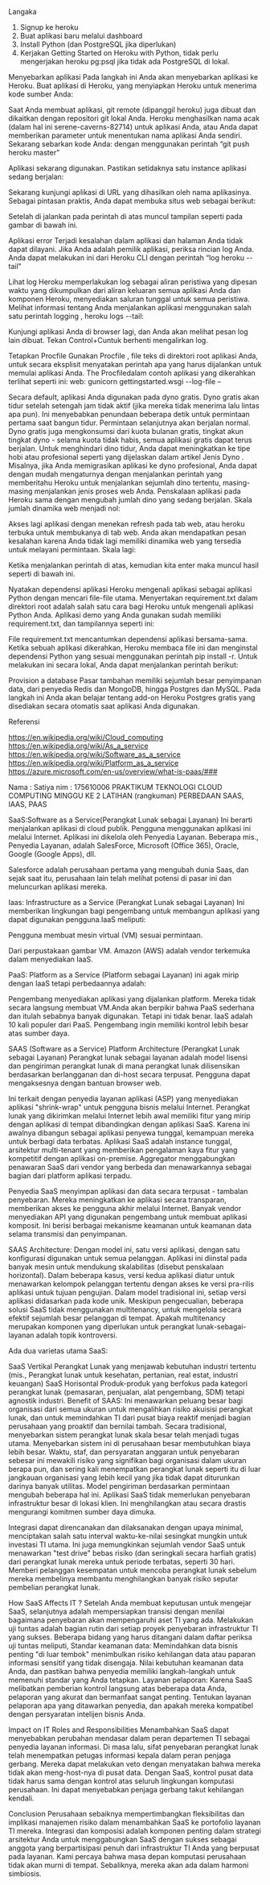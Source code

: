 Langaka
1. Signup ke heroku 
2. Buat aplikasi baru melalui dashboard 
3. Install Python (dan PostgreSQL jika diperlukan) 
4. Kerjakan Getting Started on Heroku with Python, tidak perlu mengerjakan heroku pg:psql jika tidak ada PostgreSQL di lokal.

Menyebarkan aplikasi Pada langkah ini Anda akan menyebarkan aplikasi ke Heroku. Buat aplikasi di Heroku, yang menyiapkan Heroku untuk menerima kode sumber Anda:

Saat Anda membuat aplikasi, git remote (dipanggil heroku) juga dibuat dan dikaitkan dengan repositori git lokal Anda. Heroku menghasilkan nama acak (dalam hal ini serene-caverns-82714) untuk aplikasi Anda, atau Anda dapat memberikan parameter untuk menentukan nama aplikasi Anda sendiri. Sekarang sebarkan kode Anda: dengan menggunakan perintah “git push heroku master”

Aplikasi sekarang digunakan. Pastikan setidaknya satu instance aplikasi sedang berjalan:

Sekarang kunjungi aplikasi di URL yang dihasilkan oleh nama aplikasinya. Sebagai pintasan praktis, Anda dapat membuka situs web sebagai berikut:

Setelah di jalankan pada perintah di atas muncul tampilan seperti pada gambar di bawah ini.

Aplikasi error Terjadi kesalahan dalam aplikasi dan halaman Anda tidak dapat dilayani. Jika Anda adalah pemilik aplikasi, periksa rincian log Anda. Anda dapat melakukan ini dari Heroku CLI dengan perintah “log heroku --tail"

Lihat log Heroku memperlakukan log sebagai aliran peristiwa yang dipesan waktu yang dikumpulkan dari aliran keluaran semua aplikasi Anda dan komponen Heroku, menyediakan saluran tunggal untuk semua peristiwa. Melihat informasi tentang Anda menjalankan aplikasi menggunakan salah satu perintah logging , heroku logs --tail:

Kunjungi aplikasi Anda di browser lagi, dan Anda akan melihat pesan log lain dibuat. Tekan Control+Cuntuk berhenti mengalirkan log.

Tetapkan Procfile Gunakan Procfile , file teks di direktori root aplikasi Anda, untuk secara eksplisit menyatakan perintah apa yang harus dijalankan untuk memulai aplikasi Anda. The Procfiledalam contoh aplikasi yang dikerahkan terlihat seperti ini: web: gunicorn gettingstarted.wsgi --log-file –

Secara default, aplikasi Anda digunakan pada dyno gratis. Dyno gratis akan tidur setelah setengah jam tidak aktif (jika mereka tidak menerima lalu lintas apa pun). Ini menyebabkan penundaan beberapa detik untuk permintaan pertama saat bangun tidur. Permintaan selanjutnya akan berjalan normal. Dyno gratis juga mengkonsumsi dari kuota bulanan gratis, tingkat akun tingkat dyno - selama kuota tidak habis, semua aplikasi gratis dapat terus berjalan. Untuk menghindari dino tidur, Anda dapat meningkatkan ke tipe hobi atau profesional seperti yang dijelaskan dalam artikel Jenis Dyno . Misalnya, jika Anda memigrasikan aplikasi ke dyno profesional, Anda dapat dengan mudah mengaturnya dengan menjalankan perintah yang memberitahu Heroku untuk menjalankan sejumlah dino tertentu, masing-masing menjalankan jenis proses web Anda. Penskalaan aplikasi pada Heroku sama dengan mengubah jumlah dino yang sedang berjalan. Skala jumlah dinamika web menjadi nol:

Akses lagi aplikasi dengan menekan refresh pada tab web, atau heroku terbuka untuk membukanya di tab web. Anda akan mendapatkan pesan kesalahan karena Anda tidak lagi memiliki dinamika web yang tersedia untuk melayani permintaan. Skala lagi:

Ketika menjalankan perintah di atas, kemudian kita enter maka muncul hasil seperti di bawah ini.

Nyatakan dependensi aplikasi Heroku mengenali aplikasi sebagai aplikasi Python dengan mencari file-file utama. Menyertakan requirement.txt dalam direktori root adalah salah satu cara bagi Heroku untuk mengenali aplikasi Python Anda. Aplikasi demo yang Anda gunakan sudah memiliki requirement.txt, dan tampilannya seperti ini:

File requirement.txt mencantumkan dependensi aplikasi bersama-sama. Ketika sebuah aplikasi dikerahkan, Heroku membaca file ini dan menginstal dependensi Python yang sesuai menggunakan perintah pip install -r. Untuk melakukan ini secara lokal, Anda dapat menjalankan perintah berikut:

Provision a database Pasar tambahan memiliki sejumlah besar penyimpanan data, dari penyedia Redis dan MongoDB, hingga Postgres dan MySQL. Pada langkah ini Anda akan belajar tentang add-on Heroku Postgres gratis yang disediakan secara otomatis saat aplikasi Anda digunakan.

Referensi

https://en.wikipedia.org/wiki/Cloud_computing
https://en.wikipedia.org/wiki/As_a_service
https://en.wikipedia.org/wiki/Software_as_a_service
https://en.wikipedia.org/wiki/Platform_as_a_service
https://azure.microsoft.com/en-us/overview/what-is-paas/### 


Nama : Satiya
nim : 175610006
PRAKTIKUM TEKNOLOGI CLOUD COMPUTING MINGGU KE 2 LATIHAN (rangkuman) PERBEDAAN SAAS, IAAS, PAAS

SaaS:Software as a Service(Perangkat Lunak sebagai Layanan) Ini berarti menjalankan aplikasi di cloud publik. Pengguna menggunakan aplikasi ini melalui Internet. Aplikasi ini dikelola oleh Penyedia Layanan. Beberapa mis., Penyedia Layanan, adalah SalesForce, Microsoft (Office 365), Oracle, Google (Google Apps), dll.

Salesforce adalah perusahaan pertama yang mengubah dunia Saas, dan sejak saat itu, perusahaan lain telah melihat potensi di pasar ini dan meluncurkan aplikasi mereka.

Iaas: Infrastructure as a Service (Perangkat Lunak sebagai Layanan) Ini memberikan lingkungan bagi pengembang untuk membangun aplikasi yang dapat digunakan pengguna.IaaS meliputi:

Pengguna membuat mesin virtual (VM) sesuai permintaan.

Dari perpustakaan gambar VM. Amazon (AWS) adalah vendor terkemuka dalam menyediakan IaaS.

PaaS: Platform as a Service (Platform sebagai Layanan) ini agak mirip dengan IaaS tetapi perbedaannya adalah:

Pengembang menyediakan aplikasi yang dijalankan platform. Mereka tidak secara langsung membuat VM.Anda akan berpikir bahwa PaaS sederhana dan itulah sebabnya banyak digunakan. Tetapi ini tidak benar. IaaS adalah 10 kali populer dari PaaS. Pengembang ingin memiliki kontrol lebih besar atas sumber daya.

SAAS (Software as a Service) Platform Architecture (Perangkat Lunak sebagai Layanan) Perangkat lunak sebagai layanan adalah model lisensi dan pengiriman perangkat lunak di mana perangkat lunak dilisensikan berdasarkan berlangganan dan di-host secara terpusat. Pengguna dapat mengaksesnya dengan bantuan browser web.

Ini terkait dengan penyedia layanan aplikasi (ASP) yang menyediakan aplikasi "shrink-wrap" untuk pengguna bisnis melalui Internet. Perangkat lunak yang dikirimkan melalui Internet lebih awal memiliki fitur yang mirip dengan aplikasi di tempat dibandingkan dengan aplikasi SaaS. Karena ini awalnya dibangun sebagai aplikasi penyewa tunggal, kemampuan mereka untuk berbagi data terbatas. Aplikasi SaaS adalah instance tunggal, arsitektur multi-tenant yang memberikan pengalaman kaya fitur yang kompetitif dengan aplikasi on-premise. Aggregator menggabungkan penawaran SaaS dari vendor yang berbeda dan menawarkannya sebagai bagian dari platform aplikasi terpadu.

Penyedia SaaS menyimpan aplikasi dan data secara terpusat - tambalan penyebaran. Mereka meningkatkan ke aplikasi secara transparan, memberikan akses ke pengguna akhir melalui Internet. Banyak vendor menyediakan API yang digunakan pengembang untuk membuat aplikasi komposit. Ini berisi berbagai mekanisme keamanan untuk keamanan data selama transmisi dan penyimpanan.

SAAS Architecture: Dengan model ini, satu versi aplikasi, dengan satu konfigurasi digunakan untuk semua pelanggan. Aplikasi ini diinstal pada banyak mesin untuk mendukung skalabilitas (disebut penskalaan horizontal). Dalam beberapa kasus, versi kedua aplikasi diatur untuk menawarkan kelompok pelanggan tertentu dengan akses ke versi pra-rilis aplikasi untuk tujuan pengujian. Dalam model tradisional ini, setiap versi aplikasi didasarkan pada kode unik. Meskipun pengecualian, beberapa solusi SaaS tidak menggunakan multitenancy, untuk mengelola secara efektif sejumlah besar pelanggan di tempat. Apakah multitenancy merupakan komponen yang diperlukan untuk perangkat lunak-sebagai-layanan adalah topik kontroversi.

Ada dua varietas utama SaaS:

SaaS Vertikal Perangkat Lunak yang menjawab kebutuhan industri tertentu (mis., Perangkat lunak untuk kesehatan, pertanian, real estat, industri keuangan)
SaaS Horisontal Produk-produk yang berfokus pada kategori perangkat lunak (pemasaran, penjualan, alat pengembang, SDM) tetapi agnostik industri.
Benefit of SAAS: Ini menawarkan peluang besar bagi organisasi dari semua ukuran untuk mengalihkan risiko akuisisi perangkat lunak, dan untuk memindahkan TI dari pusat biaya reaktif menjadi bagian perusahaan yang proaktif dan bernilai tambah. Secara tradisional, menyebarkan sistem perangkat lunak skala besar telah menjadi tugas utama. Menyebarkan sistem ini di perusahaan besar membutuhkan biaya lebih besar. Waktu, staf, dan persyaratan anggaran untuk penyebaran sebesar ini mewakili risiko yang signifikan bagi organisasi dalam ukuran berapa pun, dan sering kali menempatkan perangkat lunak seperti itu di luar jangkauan organisasi yang lebih kecil yang jika tidak dapat diturunkan darinya banyak utilitas. Model pengiriman berdasarkan permintaan mengubah beberapa hal ini. Aplikasi SaaS tidak memerlukan penyebaran infrastruktur besar di lokasi klien. Ini menghilangkan atau secara drastis mengurangi komitmen sumber daya dimuka.

Integrasi dapat direncanakan dan dilaksanakan dengan upaya minimal, menciptakan salah satu interval waktu-ke-nilai sesingkat mungkin untuk investasi TI utama. Ini juga memungkinkan sejumlah vendor SaaS untuk menawarkan "test drive" bebas risiko (dan seringkali secara harfiah gratis) dari perangkat lunak mereka untuk periode terbatas, seperti 30 hari. Memberi pelanggan kesempatan untuk mencoba perangkat lunak sebelum mereka membelinya membantu menghilangkan banyak risiko seputar pembelian perangkat lunak.

How SaaS Affects IT ? Setelah Anda membuat keputusan untuk mengejar SaaS, selanjutnya adalah mempersiapkan transisi dengan menilai bagaimana penyebaran akan mempengaruhi aset TI yang ada. Melakukan uji tuntas adalah bagian rutin dari setiap proyek penyebaran infrastruktur TI yang sukses. Beberapa bidang yang harus ditangani dalam daftar periksa uji tuntas meliputi, Standar keamanan data: Memindahkan data bisnis penting "di luar tembok" menimbulkan risiko kehilangan data atau paparan informasi sensitif yang tidak disengaja. Nilai kebutuhan keamanan data Anda, dan pastikan bahwa penyedia memiliki langkah-langkah untuk memenuhi standar yang Anda tetapkan. Layanan pelaporan: Karena SaaS melibatkan pemberian kontrol langsung atas beberapa data Anda, pelaporan yang akurat dan bermanfaat sangat penting. Tentukan layanan pelaporan apa yang ditawarkan penyedia, dan apakah mereka kompatibel dengan persyaratan intelijen bisnis Anda.

Impact on IT Roles and Responsibilities Menambahkan SaaS dapat menyebabkan perubahan mendasar dalam peran departemen TI sebagai penyedia layanan informasi. Di masa lalu, sifat penyebaran perangkat lunak telah menempatkan petugas informasi kepala dalam peran penjaga gerbang. Mereka dapat melakukan veto dengan menyatakan bahwa mereka tidak akan meng-host-nya di pusat data. Dengan SaaS, kontrol pusat data tidak harus sama dengan kontrol atas seluruh lingkungan komputasi perusahaan. Ini dapat menyebabkan penjaga gerbang takut kehilangan kendali.

Conclusion Perusahaan sebaiknya mempertimbangkan fleksibilitas dan implikasi manajemen risiko dalam menambahkan SaaS ke portofolio layanan TI mereka. Integrasi dan komposisi adalah komponen penting dalam strategi arsitektur Anda untuk menggabungkan SaaS dengan sukses sebagai anggota yang berpartisipasi penuh dari infrastruktur TI Anda yang berpusat pada layanan. Kami percaya bahwa masa depan komputasi perusahaan tidak akan murni di tempat. Sebaliknya, mereka akan ada dalam harmoni simbiosis.
